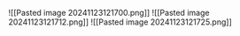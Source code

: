 ![[Pasted image 20241123121700.png]]
![[Pasted image 20241123121712.png]]
![[Pasted image 20241123121725.png]]